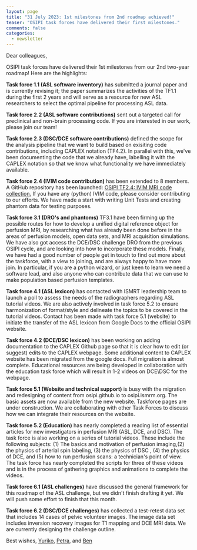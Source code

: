 ```yaml
---
layout: page
title: "31 July 2023: 1st milestones from 2nd roadmap achieved!"
teaser: "OSIPI task forces have delivered their first milestones."
comments: false
categories:
  - newsletter
---
```


Dear colleagues,

OSIPI task forces have delivered their 1st milestones from our 2nd two-year roadmap! Here are the highlights:

**Task force 1.1 (ASL software inventory)** has submitted a journal paper and is currently revising it; the paper summarizes the activities of the TF1.1 during the first 2 years and will serve as a resource for new ASL researchers to select the optimal pipeline for processing ASL data. 

**Task force 2.2 (ASL software contributions)** sent out a targeted call for preclinical and non-brain processing code. If you are interested in our work, please join our team! 

**Task force 2.3 (DSC/DCE software contributions)** defined the scope for the analysis pipeline that we want to build based on exisiting code contributions, including CAPLEX notation (TF4.2). In parallel with this, we've been documenting the code that we already have, labelling it with the CAPLEX notation so that we know what functionality we have immediately available. 

**Task force 2.4 (IVIM code contribution)** has been extended to 8 members. A GitHub repository has been launched: [OSIPI TF2.4: IVIM MRI code collection.](https://github.com/OSIPI/TF2.4_IVIM-MRI_CodeCollection) 
If you have any (python) IVIM code, please consider contributing to our efforts. 
We have made a start with writing Unit Tests and creating phantom data for testing purposes. 

**Task force 3.1 (DRO's and phantoms)** TF3.1 have been firming up the possible routes for how to develop a unified digital reference object for perfusion MRI, by researching what has already been done before in the areas of perfusion models, open data sets, and MRI acquisition simulations. We have also got access the DCE/DSC challenge DRO from the previous OSIPI cycle, and are looking into how to incorporate these models. Finally, we have had a good number of people get in touch to find out more about the taskforce, with a view to joining, and are always happy to have more join. In particular, if you are a python wizard, or just keen to learn we need a software lead, and also anyone who can contribute data that we can use to make population based perfusion templates.

**Task force 4.1 (ASL lexicon)** has contacted with ISMRT leadership team to launch a poll to assess the needs of the radiographers regarding ASL tutorial videos. We are also actively involved in task force 5.2 to ensure harmonization of format/style and delineate the topics to be covered in the tutorial videos. Contact has been made with task force 5.1 (website) to initiate the transfer of the ASL lexicon from Google Docs to the official OSIPI website. 

**Task force 4.2 (DCE/DSC lexicon)** has been working on adding documentation to the CAPLEX Github page so  that it is clear how to edit (or suggest) edits to the CAPLEX webpage. Some additional content to CAPLEX website has been migrated from the google docs. Full migration is almost complete. Educational resources are being developed in collaboration with the education task force which will result in 1-2 videos on DCE\DSC for the webpage. 

**Task force 5.1 (Website and technical support)** is busy with the migration and redesigning of content from osipi.github.io to osipi.ismrm.org. The basic assets are now available from the new website. Taskforce pages are under construction. We are collaborating with other Task Forces to discuss how we can integrate their resources on the website.

**Task force 5.2 (Education)** has nearly completed a reading list of essential articles for new investigators  in perfusion MRI (ASL, DCE, and DSC). The task force is also working on a series of tutorial videos. These include the following subjects: (1) The basics and motivation of perfusion imaging,(2) the physics of arterial spin labeling, (3) the physics of DSC , (4) the physics of DCE, and (5) how to run perfusion scans: a technician's point of view.  The task force has  nearly completed the scripts for three of these videos and is in the process of gathering graphics and animations to complete the videos. 

**Task force 6.1 (ASL challenges)** have discussed the general framework for this roadmap of the ASL challenge, but we didn't finish drafting it yet. We will push some effort to finish that this month.

**Task force 6.2 (DSC/DCE challenges)** has collected a test-retest data set that includes 14 cases of pelvic volunteer images. The image data set includes inversion recovery images for T1 mapping and DCE MRI data. We are currently designing the challenge outline.



Best wishes,
<a href="mailto:yuriko.suzuki@ndcn.ox.ac.uk">Yuriko</a>, <a href="mailto:p.v.houdt@nki.nl">Petra</a>, and <a href="mailto:ben.dickie@manchester.ac.uk">Ben</a>
